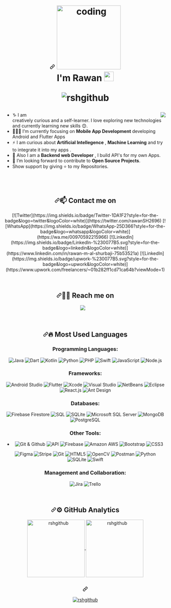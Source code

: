 <h1 dir="auto" align="center"><a id="user-content-------hi-im-nguyễn-nhật-huy---aka-lil-huy-" class="anchor" aria-hidden="true" href="#------hi-im-nguyễn-nhật-huy---aka-lil-huy-"><svg class="octicon octicon-link" viewBox="0 0 16 16" version="1.1" width="16" height="16" aria-hidden="true"><path fill-rule="evenodd" d="M7.775 3.275a.75.75 0 001.06 1.06l1.25-1.25a2 2 0 112.83 2.83l-2.5 2.5a2 2 0 01-2.83 0 .75.75 0 00-1.06 1.06 3.5 3.5 0 004.95 0l2.5-2.5a3.5 3.5 0 00-4.95-4.95l-1.25 1.25zm-4.69 9.64a2 2 0 010-2.83l2.5-2.5a2 2 0 012.83 0 .75.75 0 001.06-1.06 3.5 3.5 0 00-4.95 0l-2.5 2.5a3.5 3.5 0 004.95 4.95l1.25-1.25a.75.75 0 00-1.06-1.06l-1.25 1.25a2 2 0 01-2.83 0z"></path></svg></a>
<img width="200" src="https://cdn.dribbble.com/users/1277312/screenshots/14733298/media/39b1045e593737587dd60e42c8422d1f.gif" alt="coding">
  
<!--   <img width="200" src="https://camo.githubusercontent.com/f6fdf89a8d9fd4709676413a8036caa11b40657bf5030083bf5417c2a0105cfe/68747470733a2f2f64656e6f6c69622e6769746875622e696f2f616e696d617465642d64656e6f2d6c6f676f2f64656e6f2d636972636c652d32346670732e676966" alt="coding"> -->
  
  <br>
    I'm Rawan <a target="_blank" rel="noopener noreferrer" href="https://github.com/oHTGo/oHTGo/blob/main/images/hi.gif" data-target="animated-image.originalLink"><img src="https://github.com/oHTGo/oHTGo/raw/main/images/hi.gif" style="max-width: 100%; display: inline-block;" data-target="animated-image.originalImage" height="30px"></a>

  <p align="center"> <img src="https://komarev.com/ghpvc/?username=rshgithub&label=Profile%20views&color=0e75b6&style=flat" alt="rshgithub" /> </p>

</h1>
 
      
<p dir="auto" align="center">
<animated-image data-catalyst="" style="float: right; width: 400px;"><a target="_blank" rel="noopener noreferrer"  data-target="animated-image.originalLink"><img src="https://ravisah.in/images/mobile-app-development.gif" style="max-width: 100%; display: inline-block;" data-target="animated-image.originalImage" align="right"></a>
 
  
<!-- <samp>A highly resourceful computer programmer and well-rounded IT professional with over five years of computing experience, possessing expert knowledge of the software development lifecycle and a solid understanding of technologies required for the development and deployment of highly available and scalable applications, including their networks and infrastructure.
  </samp> -->
   </p>

<ul dir="auto">
<li><g-emoji class="g-emoji" alias="capricorn" fallback-src="https://github.githubassets.com/images/icons/emoji/unicode/2651.png">♑</g-emoji> I am creatively curious and a self-learner. I love exploring new technologies and currently learning new skills 😊.</li>
<li>👨🏻‍💻  I’m currently focusing on <strong>Mobile App Development</strong> developing Android and Flutter Apps</li>
<li>⚡ I am curious about <strong>Artificial Intellegence</strong> , <strong>Machine Learning</strong> and try to integrate it into my apps .</li>
<li>🌱 Also I am a <strong>Backend web Developer</strong> , I build API's for my own Apps.</li>
<li><g-emoji class="g-emoji" alias="speech_balloon" fallback-src="https://github.githubassets.com/images/icons/emoji/unicode/1f4ac.png">💬</g-emoji> I’m looking forward to contribute to <strong>Open Source Projects</strong>.</li>
<li>Show support by giving <g-emoji class="g-emoji" alias="star" fallback-src="https://github.githubassets.com/images/icons/emoji/unicode/2b50.png">⭐</g-emoji> to my Repositories.</li>
</ul>
  <br>
  <br>
<h2 dir="auto" align="center"><a id="user-content--reach-me-on" class="anchor" aria-hidden="true" href="#-reach-me-on"><svg class="octicon octicon-link" viewBox="0 0 16 16" version="1.1" width="16" height="16" aria-hidden="true"><path fill-rule="evenodd" d="M7.775 3.275a.75.75 0 001.06 1.06l1.25-1.25a2 2 0 112.83 2.83l-2.5 2.5a2 2 0 01-2.83 0 .75.75 0 00-1.06 1.06 3.5 3.5 0 004.95 0l2.5-2.5a3.5 3.5 0 00-4.95-4.95l-1.25 1.25zm-4.69 9.64a2 2 0 010-2.83l2.5-2.5a2 2 0 012.83 0 .75.75 0 001.06-1.06 3.5 3.5 0 00-4.95 0l-2.5 2.5a3.5 3.5 0 004.95 4.95l1.25-1.25a.75.75 0 00-1.06-1.06l-1.25 1.25a2 2 0 01-2.83 0z"></path></svg></a><g-emoji class="g-emoji" alias="mailbox" fallback-src="https://github.githubassets.com/images/icons/emoji/unicode/1f4eb.png">📫</g-emoji> Contact me on</h2>

 <div align="center">
<p dir="auto" align="center"> 
  [![Twitter](https://img.shields.io/badge/Twitter-1DA1F2?style=for-the-badge&logo=twitter&logoColor=white)](https://twitter.com/rawanSH2696)  [![WhatsApp](https://img.shields.io/badge/WhatsApp-25D366?style=for-the-badge&logo=whatsapp&logoColor=white)](https://wa.me/00970592215966)  [![LinkedIn](https://img.shields.io/badge/LinkedIn-%230077B5.svg?style=for-the-badge&logo=linkedin&logoColor=white)](https://www.linkedin.com/in/rawan-m-al-shurbaji-75b53521a)  [![LinkedIn](https://img.shields.io/badge/upwork-%230077B5.svg?style=for-the-badge&logo=upwork&logoColor=white)](https://www.upwork.com/freelancers/~01b282ff1cd71ca64b?viewMode=1) 
  
</p>
  </div>

  
  <br>
<h2 dir="auto" align="center"><a id="user-content--reach-me-on" class="anchor" aria-hidden="true" href="#-reach-me-on"><svg class="octicon octicon-link" viewBox="0 0 16 16" version="1.1" width="16" height="16" aria-hidden="true"><path fill-rule="evenodd" d="M7.775 3.275a.75.75 0 001.06 1.06l1.25-1.25a2 2 0 112.83 2.83l-2.5 2.5a2 2 0 01-2.83 0 .75.75 0 00-1.06 1.06 3.5 3.5 0 004.95 0l2.5-2.5a3.5 3.5 0 00-4.95-4.95l-1.25 1.25zm-4.69 9.64a2 2 0 010-2.83l2.5-2.5a2 2 0 012.83 0 .75.75 0 001.06-1.06 3.5 3.5 0 00-4.95 0l-2.5 2.5a3.5 3.5 0 004.95 4.95l1.25-1.25a.75.75 0 00-1.06-1.06l-1.25 1.25a2 2 0 01-2.83 0z"></path></svg></a><g-emoji class="g-emoji" alias="man_technologist" fallback-src="https://github.githubassets.com/images/icons/emoji/unicode/1f468-1f4bb.png">👨‍💻</g-emoji> Reach me on</h2>

 
<p dir="auto" align="center">
<!--   <a href="https://www.hackerrank.com/@rawnsh2218" rel="nofollow"><img src="https://img.shields.io/badge/-Hackerrank-2EC866?style=for-the-badge&logo=HackerRank&logoColor=white" data-canonical-src="https://img.shields.io/badge/linkedin-%230077B5.svg?&amp;style=for-the-badge&amp;logo=linkedin&amp;logoColor=white" style="max-width: 100%;"></a>&nbsp;&nbsp;&nbsp;&nbsp; -->
<!--   <a href="https://codeforces.com/profile/@rashforces" rel="nofollow"><img src="https://img.shields.io/badge/Codeforces-445f9d?style=for-the-badge&logo=Codeforces&logoColor=white" data-canonical-src="https://img.shields.io/badge/twitter-%231DA1F2.svg?&amp;style=for-the-badge&amp;logo=twitter&amp;logoColor=white" style="max-width: 100%;"></a>&nbsp;&nbsp;&nbsp;&nbsp; -->
  <a href="https://www.leetcode.com/@rawshcode"><img src="https://img.shields.io/badge/LeetCode-000000?style=for-the-badge&logo=LeetCode&logoColor=#d16c06" data-canonical-src="https://img.shields.io/badge/gmail-%23D14836.svg?&amp;style=for-the-badge&amp;logo=gmail&amp;logoColor=white" style="max-width: 100%;"></a>&nbsp;&nbsp;&nbsp;&nbsp;
</p>
 
 
  <br>


<h2 dir="auto" align="center"><a id="user-content--reach-me-on" class="anchor" aria-hidden="true" href="#-reach-me-on"><svg class="octicon octicon-link" viewBox="0 0 16 16" version="1.1" width="16" height="16" aria-hidden="true"><path fill-rule="evenodd" d="M7.775 3.275a.75.75 0 001.06 1.06l1.25-1.25a2 2 0 112.83 2.83l-2.5 2.5a2 2 0 01-2.83 0 .75.75 0 00-1.06 1.06 3.5 3.5 0 004.95 0l2.5-2.5a3.5 3.5 0 00-4.95-4.95l-1.25 1.25zm-4.69 9.64a2 2 0 010-2.83l2.5-2.5a2 2 0 012.83 0 .75.75 0 001.06-1.06 3.5 3.5 0 00-4.95 0l-2.5 2.5a3.5 3.5 0 004.95 4.95l1.25-1.25a.75.75 0 00-1.06-1.06l-1.25 1.25a2 2 0 01-2.83 0z"></path></svg></a><g-emoji class="g-emoji" alias="man_technologist" fallback-src="https://github.githubassets.com/images/icons/emoji/unicode/1f468-1f4bb.png">🔥</g-emoji> Most Used Languages</h2>
 <div align="center">
 <p dir="auto" align-items="center">

  ### Programming Languages:
 ![Java](https://img.shields.io/badge/java-%23ED8B00.svg?style=for-the-badge&logo=java&logoColor=white) ![Dart](https://img.shields.io/badge/dart-%230175C2.svg?style=for-the-badge&logo=dart&logoColor=white)  ![Kotlin](https://img.shields.io/badge/kotlin-%237F52FF.svg?style=for-the-badge&logo=kotlin&logoColor=white) ![Python](https://img.shields.io/badge/python-3670A0?style=for-the-badge&logo=python&logoColor=ffdd54) ![PHP](https://img.shields.io/badge/php-%23777BB4.svg?style=for-the-badge&logo=php&logoColor=white)  ![Swift](https://img.shields.io/badge/swift-%23FA7343.svg?style=for-the-badge&logo=swift&logoColor=white) ![JavaScript](https://img.shields.io/badge/JavaScript-%23323330.svg?style=for-the-badge&logo=javascript&logoColor=%23F7DF1E)  ![Node.js](https://img.shields.io/badge/Node.js-%2343853D.svg?style=for-the-badge&logo=node.js&logoColor=white)

### Frameworks:
![Android Studio](https://img.shields.io/badge/Android%20Studio-v4.2.2-green)  ![Flutter](https://img.shields.io/badge/Flutter-%2302569B.svg?style=for-the-badge&logo=flutter&logoColor=white)  ![Xcode](https://img.shields.io/badge/Xcode-%231575F9.svg?style=for-the-badge&logo=Xcode&logoColor=white)  ![Visual Studio](https://img.shields.io/badge/Visual%20Studio-5C2D91?style=for-the-badge&logo=visual%20studio&logoColor=white)  ![NetBeans](https://img.shields.io/badge/NetBeans-%23E41B13.svg?style=for-the-badge&logo=apache%20netbeans%20ide&logoColor=white)  ![Eclipse](https://img.shields.io/badge/Eclipse-2C2255?style=for-the-badge&logo=eclipse&logoColor=white)  ![React.js](https://img.shields.io/badge/React.js-%2320232a.svg?style=for-the-badge&logo=react&logoColor=%2361DAFB) ![Ant Design](https://img.shields.io/badge/Ant%20Design-%230170FE.svg?style=for-the-badge&logo=ant-design&logoColor=white)

### Databases:
![Firebase Firestore](https://img.shields.io/badge/Firebase%20Firestore-%23FFCA28.svg?style=for-the-badge&logo=firebase&logoColor=black)  ![SQL](https://img.shields.io/badge/SQL-%234169E1.svg?style=for-the-badge&logo=sqlite&logoColor=white) ![SQLite](https://img.shields.io/badge/SQLite-%23003B57.svg?style=for-the-badge&logo=sqlite&logoColor=white) ![Microsoft SQL Server](https://img.shields.io/badge/Microsoft%20SQL%20Server-%23CC2927.svg?style=for-the-badge&logo=microsoft%20sql%20server&logoColor=white) ![MongoDB](https://img.shields.io/badge/MongoDB-%2347A248.svg?style=for-the-badge&logo=mongodb&logoColor=white) ![PostgreSQL](https://img.shields.io/badge/PostgreSQL-%23336791.svg?style=for-the-badge&logo=postgresql&logoColor=white)

### Other Tools:
- ![Git & Github](https://img.shields.io/badge/Git%20&%20Github-%23181717.svg?style=for-the-badge&logo=github&logoColor=white) ![API](https://img.shields.io/badge/API-%2300ACD7.svg?style=for-the-badge&logo=api&logoColor=white)  ![Firebase](https://img.shields.io/badge/Firebase-%23FFCA28.svg?style=for-the-badge&logo=firebase&logoColor=black)  ![Amazon AWS](https://img.shields.io/badge/Amazon%20AWS-Cloud%20Services-yellow)  ![Bootstrap](https://img.shields.io/badge/Bootstrap-v5.0.2-purple)  ![CSS3](https://img.shields.io/badge/CSS3-blue)
 
![Figma](https://img.shields.io/badge/Figma-%23F24E1E.svg?style=for-the-badge&logo=figma&logoColor=white) ![Stripe](https://img.shields.io/badge/Stripe-%23306DE5.svg?style=for-the-badge&logo=stripe&logoColor=white)  ![Git](https://img.shields.io/badge/Git-%23F05032.svg?style=for-the-badge&logo=git&logoColor=white)  ![HTML5](https://img.shields.io/badge/HTML5-lightgrey)  ![OpenCV](https://img.shields.io/badge/OpenCV-%23white.svg?style=for-the-badge&logo=opencv&logoColor=white)  ![Postman](https://img.shields.io/badge/Postman-%23FF6C37.svg?style=for-the-badge&logo=postman&logoColor=white)  ![Python](https://img.shields.io/badge/Python-%233776AB.svg?style=for-the-badge&logo=python&logoColor=white) ![SQLite](https://img.shields.io/badge/SQLite-%23003B57.svg?style=for-the-badge&logo=sqlite&logoColor=white)  ![Swift](https://img.shields.io/badge/Swift-%23FA7343.svg?style=for-the-badge&logo=swift&logoColor=white)

### Management and Collaboration:
![Jira](https://img.shields.io/badge/Jira-0052CC?style=for-the-badge&logo=jira&logoColor=white)  ![Trello](https://img.shields.io/badge/Trello-0079BF?style=for-the-badge&logo=trello&logoColor=white)

  </p>
  </div>
 
   <br>
 <h2 dir="auto" align="center"><a id="user-content--reach-me-on" class="anchor" aria-hidden="true" href="#-reach-me-on"><svg class="octicon octicon-link" viewBox="0 0 16 16" version="1.1" width="16" height="16" aria-hidden="true"><path fill-rule="evenodd" d="M7.775 3.275a.75.75 0 001.06 1.06l1.25-1.25a2 2 0 112.83 2.83l-2.5 2.5a2 2 0 01-2.83 0 .75.75 0 00-1.06 1.06 3.5 3.5 0 004.95 0l2.5-2.5a3.5 3.5 0 00-4.95-4.95l-1.25 1.25zm-4.69 9.64a2 2 0 010-2.83l2.5-2.5a2 2 0 012.83 0 .75.75 0 001.06-1.06 3.5 3.5 0 00-4.95 0l-2.5 2.5a3.5 3.5 0 004.95 4.95l1.25-1.25a.75.75 0 00-1.06-1.06l-1.25 1.25a2 2 0 01-2.83 0z"></path></svg></a><g-emoji class="g-emoji" alias="hammer_and_wrench" fallback-src="https://github.githubassets.com/images/icons/emoji/unicode/1f6e0.png">⚙️</g-emoji> GitHub Analytics </h2>
 
 <p dir="auto" align="center">
<a href="https://github.com/AVS1508">
  <img align="center" src="https://github-readme-stats.vercel.app/api?username=rshgithub&theme=radical&show_icons=true&locale=en" alt="rshgithub" style="max-width: 100%;" height="180em">
<img align="center" src="https://github-readme-streak-stats.herokuapp.com/?user=rshgithub&theme=radical" alt="rshgithub"  style="max-width: 100%;" height="180em">

</p> 
  
 <h2 dir="auto" align="center"><a id="user-content--reach-me-on" class="anchor" aria-hidden="true" href="#-reach-me-on"><svg class="octicon octicon-link" viewBox="0 0 16 16" version="1.1" width="16" height="16" aria-hidden="true"><path fill-rule="evenodd" d="M7.775 3.275a.75.75 0 001.06 1.06l1.25-1.25a2 2 0 112.83 2.83l-2.5 2.5a2 2 0 01-2.83 0 .75.75 0 00-1.06 1.06 3.5 3.5 0 004.95 0l2.5-2.5a3.5 3.5 0 00-4.95-4.95l-1.25 1.25zm-4.69 9.64a2 2 0 010-2.83l2.5-2.5a2 2 0 012.83 0 .75.75 0 001.06-1.06 3.5 3.5 0 00-4.95 0l-2.5 2.5a3.5 3.5 0 004.95 4.95l1.25-1.25a.75.75 0 00-1.06-1.06l-1.25 1.25a2 2 0 01-2.83 0z"></path></svg> </h2>
 
<p dir="auto" align="center">
 
 <img style="max-width: 100%" src="https://github-profile-trophy.vercel.app/?username=rshgithub&amp;row=1&amp;column=6&amp;margin-h=8&amp&theme=radical" alt="rshgithub" />
</p> 
 
